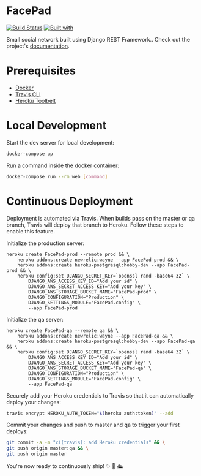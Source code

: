 # FacePad

[![Build Status](https://travis-ci.org/BrandonSersion/FacePad.svg?branch=master)](https://travis-ci.org/BrandonSersion/FacePad)
[![Built with](https://img.shields.io/badge/Built_with-Cookiecutter_Django_Rest-F7B633.svg)](https://github.com/agconti/cookiecutter-django-rest)

Small social network built using Django REST Framework.. Check out the project's [documentation](http://BrandonSersion.github.io/FacePad/).

# Prerequisites

- [Docker](https://docs.docker.com/docker-for-mac/install/)  
- [Travis CLI](http://blog.travis-ci.com/2013-01-14-new-client/)
- [Heroku Toolbelt](https://toolbelt.heroku.com/)

# Local Development

Start the dev server for local development:
```bash
docker-compose up
```

Run a command inside the docker container:

```bash
docker-compose run --rm web [command]
```

# Continuous Deployment

Deployment is automated via Travis. When builds pass on the master or qa branch, Travis will deploy that branch to Heroku. Follow these steps to enable this feature.

Initialize the production server:

```
heroku create FacePad-prod --remote prod && \
    heroku addons:create newrelic:wayne --app FacePad-prod && \
    heroku addons:create heroku-postgresql:hobby-dev --app FacePad-prod && \
    heroku config:set DJANGO_SECRET_KEY=`openssl rand -base64 32` \
        DJANGO_AWS_ACCESS_KEY_ID="Add your id" \
        DJANGO_AWS_SECRET_ACCESS_KEY="Add your key" \
        DJANGO_AWS_STORAGE_BUCKET_NAME="FacePad-prod" \
        DJANGO_CONFIGURATION="Production" \
        DJANGO_SETTINGS_MODULE="FacePad.config" \
        --app FacePad-prod
```

Initialize the qa server:

```
heroku create FacePad-qa --remote qa && \
    heroku addons:create newrelic:wayne --app FacePad-qa && \
    heroku addons:create heroku-postgresql:hobby-dev --app FacePad-qa && \
    heroku config:set DJANGO_SECRET_KEY=`openssl rand -base64 32` \
        DJANGO_AWS_ACCESS_KEY_ID="Add your id" \
        DJANGO_AWS_SECRET_ACCESS_KEY="Add your key" \
        DJANGO_AWS_STORAGE_BUCKET_NAME="FacePad-qa" \
        DJANGO_CONFIGURATION="Production" \
        DJANGO_SETTINGS_MODULE="FacePad.config" \
        --app FacePad-qa
```

Securely add your Heroku credentials to Travis so that it can automatically deploy your changes:

```bash
travis encrypt HEROKU_AUTH_TOKEN="$(heroku auth:token)" --add
```

Commit your changes and push to master and qa to trigger your first deploys:

```bash
git commit -a -m "ci(travis): add Heroku credentials" && \
git push origin master:qa && \
git push origin master
```

You're now ready to continuously ship! ✨ 💅 🛳
